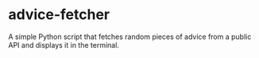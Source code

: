 # advice-fetcher
A simple Python script that fetches random pieces of advice from a public API and displays it in the terminal.
